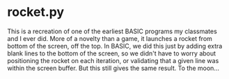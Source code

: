 # rocket.py

This is a recreation of one of the earliest BASIC programs my classmates and I ever did. More of a novelty than a game, it launches a rocket from bottom of the screen, off the top. In BASIC, we did this just by adding extra blank lines to the bottom of the screen, so we didn't have to worry about positioning the rocket on each iteration, or validating that a given line was within the screen buffer. But this still gives the same result. To the moon...
